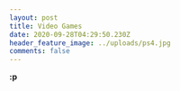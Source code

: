 ```yaml
---
layout: post
title: Video Games
date: 2020-09-28T04:29:50.230Z
header_feature_image: ../uploads/ps4.jpg
comments: false
---
```

**:p**